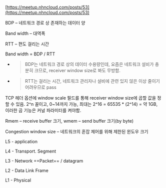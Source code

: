 [https://meetup.nhncloud.com/posts/53](https://meetup.nhncloud.com/posts/53)

BDP – 네트워크 경로 상 존재하는 데이터 양

Band width – 대역폭

RTT – 편도 걸리는 시간

Band width = BDP / RTT

- > BDP는 네트워크 경로 상의 데이터 수용량인데, 요즘은 네트워크 설비가 충분히 크므로, receiver window size로 봐도 무방함.
- > RTT는 걸리는 시간, 네트워크 관리자나 설비에 관련 있지 않은 이상 줄이기 어려우므로 pass

TCP 헤더 옵션에 window scale 필드를 통해 receiver window size에 곱할 값을 정할 수 있음. 2^n 꼴이고, 0~14까지 가능, 최대는 2^16 = 65535 * (2^14) = 약 1GB, 이러한 곱 기능은 커널 파라미터를 켜야함.

Rmem – receive buffer 크기, wmem – send buffer 크기(by byte)

Congestion window size – 네트워크의 혼잡 제어를 위해 제한된 윈도우 크기

  

L5 - application

L4 - Transport. Segment

L3 - Network ==Packet== / datagram

L2 - Data Link Frame

L1 - Physical